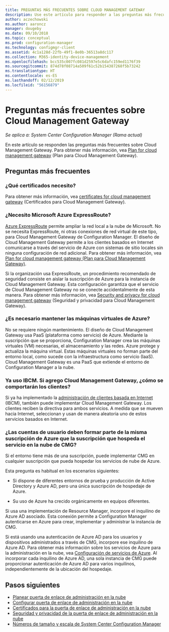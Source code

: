```yaml
---
title: PREGUNTAS MÁS FRECUENTES SOBRE CLOUD MANAGEMENT GATEWAY
description: Use este artículo para responder a las preguntas más frecuentes sobre Cloud Management Gateway.
author: aczechowski
ms.author: aaroncz
manager: dougeby
ms.date: 09/10/2018
ms.topic: conceptual
ms.prod: configuration-manager
ms.technology: configmgr-client
ms.assetid: 4c1a128d-22fb-49f1-8e0b-36513a8dc117
ms.collection: M365-identity-device-management
ms.openlocfilehash: bcc535c007fc081d2597e5c6dafc159ed1176f39
ms.sourcegitcommit: 874d78f08714a509f61c52b154387268f5b73242
ms.translationtype: HT
ms.contentlocale: es-ES
ms.lasthandoff: 02/12/2019
ms.locfileid: "56156879"
---
```

# <a name="frequently-asked-questions-about-the-cloud-management-gateway"></a>Preguntas más frecuentes sobre Cloud Management Gateway

*Se aplica a: System Center Configuration Manager (Rama actual)*

En este artículo se responden las preguntas más frecuentes sobre Cloud Management Gateway. Para obtener más información, vea [Plan for cloud management gateway](/sccm/core/clients/manage/cmg/plan-cloud-management-gateway) (Plan para Cloud Management Gateway).


## <a name="frequently-asked-questions"></a>Preguntas más frecuentes

### <a name="what-certificates-do-i-need"></a>¿Qué certificados necesito?

Para obtener más información, vea [certificates for cloud management gateway](/sccm/core/clients/manage/cmg/certificates-for-cloud-management-gateway) (Certificados para Cloud Management Gateway).


### <a name="do-i-need-azure-expressroute"></a>¿Necesito Microsoft Azure ExpressRoute?

[Azure ExpressRoute](/azure/expressroute/expressroute-introduction) permite ampliar la red local a la nube de Microsoft. No se necesita ExpressRoute, ni otras conexiones de red virtual de este tipo, para Cloud Management Gateway de Configuration Manager. El diseño de Cloud Management Gateway permite a los clientes basados en Internet comunicarse a través del servicio de Azure con sistemas de sitio locales sin ninguna configuración de red adicional. Para obtener más información, vea [Plan for cloud management gateway (Plan para Cloud Management Gateway)](/sccm/core/clients/manage/cmg/plan-cloud-management-gateway).

Si la organización usa ExpressRoute, un procedimiento recomendado de seguridad consiste en aislar la suscripción de Azure para la instancia de Cloud Management Gateway. Esta configuración garantiza que el servicio de Cloud Management Gateway no se conecte accidentalmente de esta manera. Para obtener más información, vea [Security and privacy for cloud management gateway](/sccm/core/clients/manage/cmg/security-and-privacy-for-cloud-management-gateway) (Seguridad y privacidad para Cloud Management Gateway).


### <a name="do-i-need-to-maintain-the-azure-virtual-machines"></a>¿Es necesario mantener las máquinas virtuales de Azure?

No se requiere ningún mantenimiento. El diseño de Cloud Management Gateway usa PaaS (plataforma como servicio) de Azure. Mediante la suscripción que se proporciona, Configuration Manager crea las máquinas virtuales (VM) necesarias, el almacenamiento y las redes. Azure protege y actualiza la máquina virtual. Estas máquinas virtuales no forman parte del entorno local, como sucede con la infraestructura como servicio (IaaS). Cloud Management Gateway es una PaaS que extiende el entorno de Configuration Manager a la nube. 


### <a name="im-already-using-ibcm-if-i-add-cmg-how-do-clients-behave"></a>Ya uso IBCM. Si agrego Cloud Management Gateway, ¿cómo se comportarán los clientes?

Si ya ha implementado la [administración de clientes basada en Internet](/sccm/core/clients/manage/plan-internet-based-client-management) (IBCM), también puede implementar Cloud Management Gateway. Los clientes reciben la directiva para ambos servicios. A medida que se mueven hacia Internet, seleccionan y usan de manera aleatoria uno de estos servicios basados en Internet.


### <a name="do-the-user-accounts-have-to-be-in-the-same-azure-subscription-as-the-subscription-that-hosts-the-cmg-cloud-service"></a>¿Las cuentas de usuario deben formar parte de la misma suscripción de Azure que la suscripción que hospeda el servicio en la nube de CMG?
<!--SCCMDocs-pr issue #2873--> Si el entorno tiene más de una suscripción, puede implementar CMG en cualquier suscripción que pueda hospedar los servicios de nube de Azure. 

Esta pregunta es habitual en los escenarios siguientes:  

- Si dispone de diferentes entornos de prueba y producción de Active Directory y Azure AD, pero una única suscripción de hospedaje de Azure.  

- Su uso de Azure ha crecido orgánicamente en equipos diferentes.  

Si usa una implementación de Resource Manager, incorpore el inquilino de Azure AD asociado. Esta conexión permite a Configuration Manager autenticarse en Azure para crear, implementar y administrar la instancia de CMG.  

Si está usando una autenticación de Azure AD para los usuarios y dispositivos administrados a través de CMG, incorpore ese inquilino de Azure AD. Para obtener más información sobre los servicios de Azure para la administración en la nube, vea [Configuración de servicios de Azure](/sccm/core/servers/deploy/configure/azure-services-wizard). Al incorporar cada inquilino de Azure AD, una sola instancia de CMG puede proporcionar autenticación de Azure AD para varios inquilinos, independientemente de la ubicación del hospedaje.



## <a name="next-steps"></a>Pasos siguientes

- [Planear puerta de enlace de administración en la nube](/sccm/core/clients/manage/cmg/plan-cloud-management-gateway)
- [Configurar puerta de enlace de administración en la nube](/sccm/core/clients/manage/cmg/setup-cloud-management-gateway)
- [Certificados para la puerta de enlace de administración en la nube](/sccm/core/clients/manage/cmg/certificates-for-cloud-management-gateway)
- [Seguridad y privacidad de la puerta de enlace de administración en la nube](/sccm/core/clients/manage/cmg/security-and-privacy-for-cloud-management-gateway)
- [Números de tamaño y escala de System Center Configuration Manager](/sccm/core/plan-design/configs/size-and-scale-numbers#bkmk_cmg)
